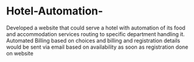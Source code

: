 # Hotel-Automation-
Developed a website that could serve a hotel with automation of its food and accommodation services routing to specific department handling it. Automated Billing based on choices and billing and registration details would be sent via email based on availability as soon as registration done on website
